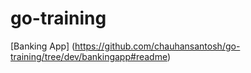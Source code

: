 # go-training


[Banking App] (https://github.com/chauhansantosh/go-training/tree/dev/bankingapp#readme)
